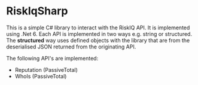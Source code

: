 # RiskIqSharp

This is a simple C# library to interact with the RiskIQ API. It is implemented using .Net 6. Each API is implemented in two ways e.g. string or structured. The **structured** way uses defined objects with the library that are from the deserialised JSON returned from the originating API.

The following API's are implemented:

- Reputation (PassiveTotal)
- WhoIs (PassiveTotal)
